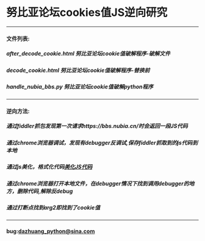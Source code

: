 # 努比亚论坛cookies值JS逆向研究
***
#### 文件列表:
##### after_decode_cookie.html 努比亚论坛cookie值破解程序-破解文件
##### decode_cookie.html 努比亚论坛cookie值破解程序-替换前
##### handle_nubia_bbs.py 努比亚论坛cookie值破解python程序
***
#### 逆向方法:
##### 通过fiddler抓包发现第一次请求https://bbs.nubia.cn/时会返回一段JS代码
##### 通过chrome浏览器调试，发现有debugger反调试,保存fiddler抓取到的js代码到本地
##### 通过js美化，格式化代码[美化JS代码](https://tool.lu/js/)
##### 通过chrome浏览器打开本地文件，在debugger情况下找到调用debugger的地方，删除代码,解除反debug
##### 通过打断点找到arg2即找到了cookie值

***
#### bug:dazhuang_python@sina.com
